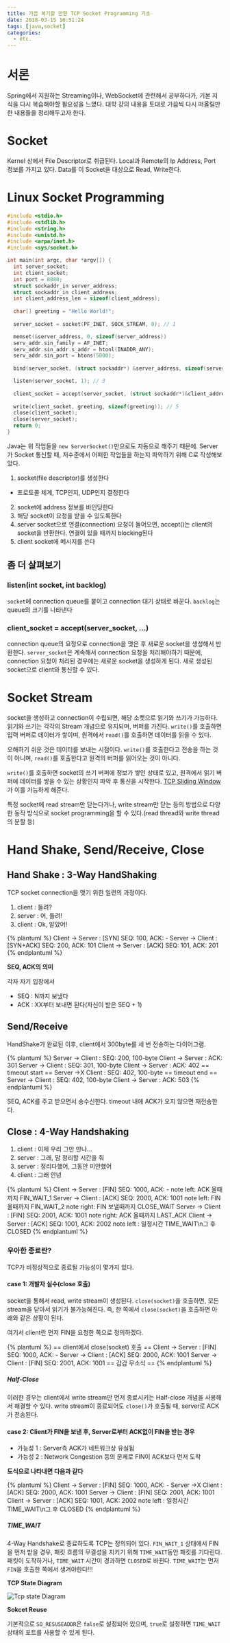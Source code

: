 ```yaml
---
title: 가끔 복기할 만한 TCP Socket Programming 기초
date: 2018-03-15 10:51:24
tags: [java,socket]
categories:
  - etc.
---
```


# 서론

Spring에서 지원하는 Streaming이나, WebSocket에 관련해서 공부하다가, 기본 지식을 다시 복습해야할 필요성을 느꼈다.
대학 강의 내용을 토대로 가끔씩 다시 떠올릴만한 내용들을 정리해두고자 한다.

# Socket

Kernel 상에서 File Descriptor로 취급된다.
Local과 Remote의 Ip Address, Port 정보를 가지고 있다.
Data를 이 Socket을 대상으로 Read, Write한다.

<!-- more -->

# Linux Socket Programming

```c
#include <stdio.h>
#include <stdlib.h>
#include <string.h>
#include <unistd.h>
#include <arpa/inet.h>
#include <sys/socket.h>

int main(int argc, char *argv[]) {
  int server_socket;
  int client_socket;
  int port = 8080;
  struct sockaddr_in server_address;
  struct sockaddr_in client_address;
  int client_address_len = sizeof(client_address);
  
  char[] greeting = "Hello World!";
  
  server_socket = socket(PF_INET, SOCK_STREAM, 0); // 1

  memset(&server_address, 0, sizeof(server_address))
  serv_addr.sin_family = AF_INET;
  serv_addr.sin_addr.s_addr = htonl(INADDR_ANY);
  serv_addr.sin_port = htons(5000); 
  
  bind(server_socket, (struct sockaddr*) &server_address, sizeof(server_address)); // 2

  listen(server_socket, 1); // 3
  
  client_socket = accept(server_socket, (struct sockaddr*)&client_address, (socklen_t*) &client_address_len); // 4
  
  write(client_socket, greeting, sizeof(greeting)); // 5
  close(client_socket);
  close(server_socket);
  return 0;
}
```

Java는 위 작업들을 `new ServerSocket()`만으로도 자동으로 해주기 때문에.
Server가 Socket 통신할 때, 저수준에서 어떠한 작업들을 하는지 파악하기 위해 C로 작성해보았다.

1. socket(file descriptor)를 생성한다
  - 프로토콜 체계, TCP인지, UDP인지 결정한다
2. socket에 address 정보를 바인딩한다
3. 해당 socket이 요청을 받을 수 있도록한다
4. server socket으로 연결(connection) 요청이 들어오면, accept()는 client의 socket을 반환한다. 연결이 있을 때까지 blocking된다
5. client socket에 메시지를 쓴다

## 좀 더 살펴보기

### listen(int socket, int backlog)

`socket`에 connection queue를 붙이고 connection 대기 상태로 바꾼다.
`backlog`는 queue의 크기를 나타낸다

### client_socket = accept(server_socket, ...)

connection queue의 요청으로 connection을 맺은 후 새로운 socket을 생성해서 반환한다.
`server_socket`은 계속해서 connection 요청을 처리해야하기 때문에, connection 요청이 처리된 경우에는 새로운 socket을 생성하게 된다.
새로 생성된 socket으로 client와 통신할 수 있다.

# Socket Stream

socket을 생성하고 connection이 수립되면, 해당 소켓으로 읽기와 쓰기가 가능하다.
읽기와 쓰기는 각각의 Stream 개념으로 유지되며, 버퍼를 가진다.
`write()`를 호출하면 입력 버퍼로 데이터가 쌓이며, 원격에서 `read()`를 호출하면 데이터를 읽을 수 있다.

오해하기 쉬운 것은 데이터를 보내는 시점이다.
`write()`를 호출한다고 전송을 하는 것이 아니며, `read()`를 호출한다고 원격의 버퍼를 읽어오는 것이 아니다.

`write()`를 호출하면 socket의 쓰기 버퍼에 정보가 쌓인 상태로 있고, 원격에서 읽기 버퍼에 데이터를 쌓을 수 있는 상황인지 파악 후 통신을 시작한다.
[TCP Sliding Window](http://www.omnisecu.com/tcpip/tcp-sliding-window.php)가 이를 가능하게 해준다.

특정 socket에 read stream만 닫는다거나, write stream만 닫는 등의 방법으로 다양한 동작 방식으로 socket programming을 할 수 있다.(read thread와 write thread의 분할 등)

# Hand Shake, Send/Receive, Close

## Hand Shake : 3-Way HandShaking

TCP socket connection을 맺기 위한 일련의 과정이다.

1. client : 들려?
2. server : 어, 들려!
3. client : Ok, 알았어!

{% plantuml %}
Client -> Server : [SYN] SEQ: 100, ACK: -
Server -> Client : [SYN+ACK] SEQ: 200, ACK: 101
Client -> Server : [ACK] SEQ: 101, ACK: 201
{% endplantuml %}

**SEQ, ACK의 의미**

각자 자기 입장에서

- SEQ : N까지 보냈다
- ACK : XX부터 보내면 된다(자신이 받은 SEQ + 1)

## Send/Receive

HandShake가 완료된 이후,
client에서 300byte를 세 번 전송하는 다이어그램.

{% plantuml %}
Server -> Client  : SEQ: 200, 100-byte 
Client -> Server : ACK: 301
Server -> Client : SEQ: 301, 100-byte
Client -> Server : ACK: 402
== timeout start ==
Server ->X Client : SEQ: 402, 100-byte
== timeout end ==
Server -> Client : SEQ: 402, 100-byte
Client -> Server : ACK: 503
{% endplantuml %}

SEQ, ACK를 주고 받으면서 송수신한다.
timeout 내에 ACK가 오지 않으면 재전송한다.

## Close : 4-Way Handshaking

1. client : 이제 우리 그만 만나...
2. server : 그래, 맘 정리할 시간을 줘
3. server : 정리다했어, 그동안 미안했어
4. client : 그래 안녕

{% plantuml %}
Client -> Server : [FIN] SEQ: 1000, ACK: -
note left: ACK 올때까지 FIN_WAIT_1
Server -> Client : [ACK] SEQ: 2000, ACK: 1001
note left: FIN 올때까지 FIN_WAIT_2
note right: FIN 보낼때까지 CLOSE_WAIT
Server -> Client : [FIN] SEQ: 2001, ACK: 1001
note right: ACK 올때까지 LAST_ACK
Client -> Server : [ACK] SEQ: 1001, ACK: 2002
note left : 일정시간 TIME_WAIT\n그 후 CLOSED
{% endplantuml %}

### 우아한 종료란?

TCP가 비정상적으로 종료될 가능성이 몇가지 있다.

#### case 1: 개발자 실수(close 호출)

socket을 통해서 read, write stream이 생성된다.
`close(socket)`을 호출하면, 모든 stream을 닫아서 읽기가 불가능해진다.
즉, 한 쪽에서 `close(socket)`을 호출하면 아래와 같은 상황이 된다.

여기서 client란 먼저 FIN을 요청한 쪽으로 정의하겠다.

{% plantuml %}
== client에서 close(socket) 호출 ==
Client -> Server : [FIN] SEQ: 1000, ACK: -
Server -> Client : [ACK] SEQ: 2000, ACK: 1001
Server -> Client : [FIN] SEQ: 2001, ACK: 1001
== 감감 무소식 ==
{% endplantuml %}

##### Half-Close

이러한 경우는 client에서 write stream만 먼저 종료시키는 Half-close 개념을 사용해서 해결할 수 있다.
write stream이 종료되어도 `close()`가 호출될 때, server로 ACK가 전송된다.

#### case 2: Client가 FIN을 보낸 후, Server로부터 ACK없이 FIN을 받는 경우

- 가능성 1 : Server측 ACK가 네트워크상 유실됨
- 가능성 2 : Network Congestion 등의 문제로 FIN이 ACK보다 먼저 도착

**도식으로 나타내면 다음과 같다**

{% plantuml %}
Client -> Server : [FIN] SEQ: 1000, ACK: -
Server ->X Client : [ACK] SEQ: 2000, ACK: 1001
Server -> Client : [FIN] SEQ: 2001, ACK: 1001
Client -> Server : [ACK] SEQ: 1001, ACK: 2002
note left : 일정시간 TIME_WAIT\n그 후 CLOSED
{% endplantuml %}

##### TIME_WAIT

4-Way Handshake로 종료하도록 TCP는 정의되어 있다.
`FIN_WAIT_1` 상태에서 FIN을 먼저 받을 경우, 패킷 흐름의 무결성을 지키기 위해 `TIME_WAIT`동안 패킷를 기다린다.
패킷이 도착하거나, `TIME_WAIT` 시간이 경과하면 `CLOSED`로 바뀐다.
`TIME_WAIT`는 먼저 `FIN`을 호출한 쪽에서 생겨야한다!!!

**TCP State Diagram**

![Tcp state Diagram](https://upload.wikimedia.org/wikipedia/en/5/57/Tcp_state_diagram.png)

**Sokcet Reuse**

기본적으로 `SO_RESUSEADDR`은 `false`로 설정되어 있으며,
`true`로 설정하면 `TIME_WAIT` 상태의 포트를 사용할 수 있게 된다.

